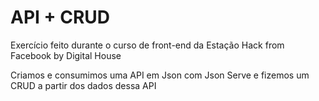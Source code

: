 <h1> API + CRUD </h1> 

<p> Exercício feito durante o curso de front-end da Estação Hack from Facebook by Digital House </p>
<p> Criamos e consumimos uma API em Json com Json Serve e fizemos um CRUD a partir dos dados dessa API  </p>
